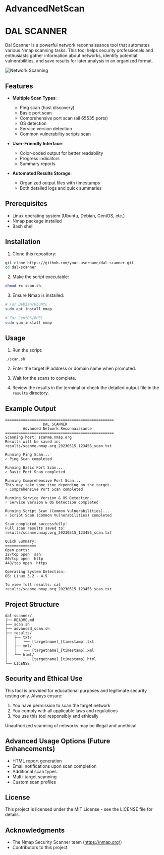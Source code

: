 # AdvancedNetScan
# DAL SCANNER

Dal Scanner is a powerful network reconnaissance tool that automates various Nmap scanning tasks. This tool helps security professionals and enthusiasts gather information about networks, identify potential vulnerabilities, and save results for later analysis in an organized format.

![Network Scanning](https://raw.githubusercontent.com/your-username/nmap-bash-scanner/main/screenshots/scan-demo.png)

## Features

- **Multiple Scan Types**:
  - Ping scan (host discovery)
  - Basic port scan
  - Comprehensive port scan (all 65535 ports)
  - OS detection
  - Service version detection
  - Common vulnerability scripts scan

- **User-Friendly Interface**:
  - Color-coded output for better readability
  - Progress indicators
  - Summary reports

- **Automated Results Storage**:
  - Organized output files with timestamps
  - Both detailed logs and quick summaries

## Prerequisites

- Linux operating system (Ubuntu, Debian, CentOS, etc.)
- Nmap package installed
- Bash shell

## Installation

1. Clone this repository:
```bash
git clone https://github.com/your-username/dal-scanner.git
cd dal-scanner
```

2. Make the script executable:
```bash
chmod +x scan.sh
```

3. Ensure Nmap is installed:
```bash
# For Debian/Ubuntu
sudo apt install nmap

# For CentOS/RHEL
sudo yum install nmap
```

## Usage

1. Run the script:
```bash
./scan.sh
```

2. Enter the target IP address or domain name when prompted.

3. Wait for the scans to complete.

4. Review the results in the terminal or check the detailed output file in the `results` directory.

## Example Output

```
=================================================
                 DAL SCANNER                    
        Advanced Network Reconnaissance         
=================================================
Scanning host: scanme.nmap.org
Results will be saved in: results/scanme.nmap.org_20230515_123456_scan.txt

Running Ping Scan...
✓ Ping Scan completed

Running Basic Port Scan...
✓ Basic Port Scan completed

Running Comprehensive Port Scan...
This may take some time depending on the target.
✓ Comprehensive Port Scan completed

Running Service Version & OS Detection...
✓ Service Version & OS Detection completed

Running Script Scan (Common Vulnerabilities)...
✓ Script Scan (Common Vulnerabilities) completed

Scan completed successfully!
Full scan results saved to: results/scanme.nmap.org_20230515_123456_scan.txt

Quick Summary:
==============
Open ports:
22/tcp open  ssh
80/tcp open  http
443/tcp open  https

Operating System Detection:
OS: Linux 3.2 - 4.9

To view full results: cat results/scanme.nmap.org_20230515_123456_scan.txt
```

## Project Structure

```
dal-scanner/
├── README.md
├── scan.sh
├── advanced_scan.sh
├── results/
│   ├── txt/
│   │   └── [targetname]_[timestamp].txt
│   ├── xml/
│   │   └── [targetname]_[timestamp].xml
│   └── html/
│       └── [targetname]_[timestamp].html
└── LICENSE
```

## Security and Ethical Use

This tool is provided for educational purposes and legitimate security testing only. Always ensure:

1. You have permission to scan the target network
2. You comply with all applicable laws and regulations
3. You use this tool responsibly and ethically

Unauthorized scanning of networks may be illegal and unethical.

## Advanced Usage Options (Future Enhancements)

- HTML report generation
- Email notifications upon scan completion
- Additional scan types
- Multi-target scanning
- Custom scan profiles

## License

This project is licensed under the MIT License - see the LICENSE file for details.

## Acknowledgments

- The Nmap Security Scanner team (https://nmap.org/)
- Contributors to this project
